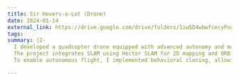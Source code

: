 ```yaml
---
title: Sir Hovers-a-Lot (Drone)
date: 2024-01-14
external_link: https://drive.google.com/drive/folders/1iw5D4wbwfcecyPsg6_81mdaVSpeTGBU_
tags:
summary: |2-
  I developed a quadcopter drone equipped with advanced autonomy and mapping capabilities.
  The project integrates SLAM using Hector SLAM for 2D mapping and ORB-SLAM3 for 3D visual-inertial navigation.
  To enable autonomous flight, I implemented behavioral cloning, allowing the drone to learn and replicate human-controlled maneuvers.

---
```



<!--more-->
